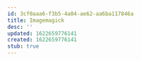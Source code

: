 ```yaml
---
id: 3cf0aaa6-f3b5-4a04-ae62-aa6ba117846a
title: Imagemagick
desc: ''
updated: 1622659776141
created: 1622659776141
stub: true
---
```



